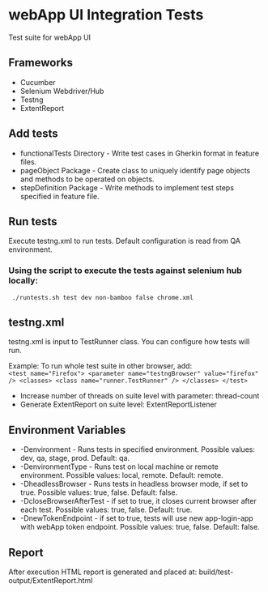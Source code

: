 # webApp UI Integration Tests #
Test suite for webApp UI

## Frameworks ##
- Cucumber
- Selenium Webdriver/Hub
- Testng
- ExtentReport


## Add tests ##
- functionalTests Directory - Write test cases in Gherkin format in feature files.
- pageObject Package - Create class to uniquely identify page objects and methods to be operated on objects.
- stepDefinition Package - Write methods to implement test steps specified in feature file.

 
## Run tests ##
Execute testng.xml to run tests.
Default configuration is read from QA environment.

### Using the script to execute the tests against selenium hub locally: ###

     ./runtests.sh test dev non-bamboo false chrome.xml

## testng.xml ##
testng.xml is input to TestRunner class. You can configure how tests will run.

Example: To run whole test suite in other browser, add: <br>
`<test name="Firefox">
     <parameter name="testngBrowser" value="firefox" />
         <classes>
             <class name="runner.TestRunner" />
         </classes>
     </test>`
     <br>
- Increase number of threads on suite level with parameter: thread-count
- Generate ExtentReport on suite level: ExtentReportListener

## Environment Variables ##

- -Denvironment - Runs tests in specified environment. Possible values: dev, qa, stage, prod. Default: qa.
- -DenvironmentType - Runs test on local machine or remote environment. Possible values: local, remote. Default: remote.
- -DheadlessBrowser - Runs tests in headless browser mode, if set to true. Possible values: true, false. Default: false.
- -DcloseBrowserAfterTest - if set to true, it closes current browser after each test. Possible values: true, false. Default: true.
- -DnewTokenEndpoint - if set to true, tests will use new app-login-app with webApp token endpoint. Possible values: true, false. Default: false.

## Report ##
After execution HTML report is generated and placed at:
build/test-output/ExtentReport.html
